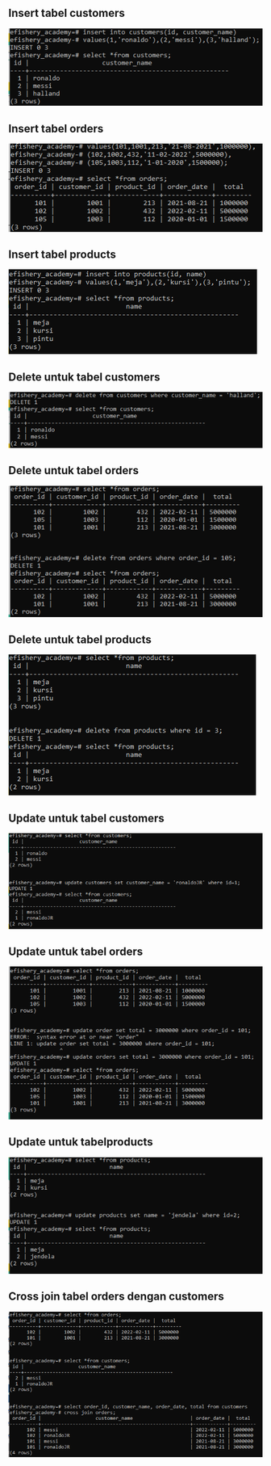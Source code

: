 ## Insert tabel customers
![](https://github.com/adamFR25/Aqua-Developer/blob/master/day_3_RDB/screenshoot/insert_customers.png)

## Insert tabel orders
![](https://github.com/adamFR25/Aqua-Developer/blob/master/day_3_RDB/screenshoot/insert_orders.png)

## Insert tabel products
![](https://github.com/adamFR25/Aqua-Developer/blob/master/day_3_RDB/screenshoot/insert_products.png)



## Delete untuk tabel customers
![](https://github.com/adamFR25/Aqua-Developer/blob/master/day_3_RDB/screenshoot/delete_customers.png)

## Delete untuk tabel orders
![](https://github.com/adamFR25/Aqua-Developer/blob/master/day_3_RDB/screenshoot/delete_orders.png)

## Delete untuk tabel products
![](https://github.com/adamFR25/Aqua-Developer/blob/master/day_3_RDB/screenshoot/delete_products.png)



## Update untuk tabel customers
![](https://github.com/adamFR25/Aqua-Developer/blob/master/day_3_RDB/screenshoot/update_customer.png)

## Update untuk tabel orders
![](https://github.com/adamFR25/Aqua-Developer/blob/master/day_3_RDB/screenshoot/update_orders.png)

## Update untuk tabelproducts
![](https://github.com/adamFR25/Aqua-Developer/blob/master/day_3_RDB/screenshoot/update_products.png)



## Cross join tabel orders dengan customers
![](https://github.com/adamFR25/Aqua-Developer/blob/master/day_3_RDB/screenshoot/crossjoin_order_customer.png)